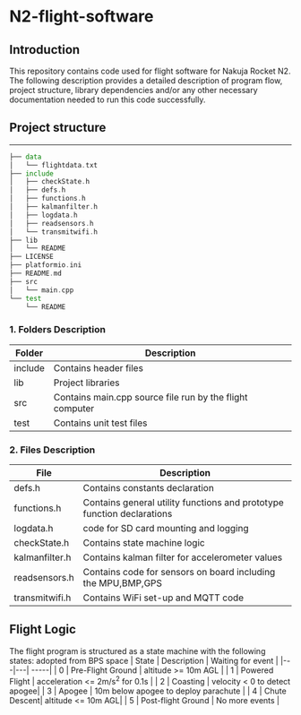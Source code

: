 # N2-flight-software
## Introduction
This repository contains code used for flight software for Nakuja Rocket N2. The following description provides a detailed
description of program flow, project structure, library dependencies and/or any other necessary documentation needed to run this 
code successfully.

## Project structure
***

```asm
├── data
│   └── flightdata.txt
├── include
│   ├── checkState.h
│   ├── defs.h
│   ├── functions.h
│   ├── kalmanfilter.h
│   ├── logdata.h
│   ├── readsensors.h
│   └── transmitwifi.h
├── lib
│   └── README
├── LICENSE
├── platformio.ini
├── README.md
├── src
│   └── main.cpp
└── test
    └── README
```

### 1. Folders Description
| Folder  | Description   |
|---|---|
|  include | Contains header files   |
|  lib | Project libraries|
|src| Contains main.cpp source file run by the flight computer   |
|test| Contains unit test files    |

### 2. Files Description
| File | Description |
| ---------| ----------- |
|defs.h  | Contains constants declaration |
|functions.h| Contains general utility functions and prototype function declarations |
|logdata.h | code for SD card mounting and logging |
|checkState.h| Contains state machine logic |
|kalmanfilter.h | Contains kalman filter for accelerometer values |
|readsensors.h | Contains code for sensors on board including the MPU,BMP,GPS |
|transmitwifi.h | Contains WiFi set-up and MQTT code |


## Flight Logic 
The flight program is structured as a state machine with the following states: adopted from BPS space 
| State  | Description  | Waiting for event |
|---|---| -----|
| 0  | Pre-Flight Ground    | altitude >= 10m AGL  |
| 1  | Powered Flight      |  acceleration <= 2m/s<sup>2</sup> for 0.1s |
| 2  | Coasting      |  velocity < 0 to detect apogee|
| 3  | Apogee   |  10m below apogee to deploy parachute  |
| 4  | Chute Descent| altitude <= 10m AGL|
| 5  | Post-flight Ground    |  No more events  |


